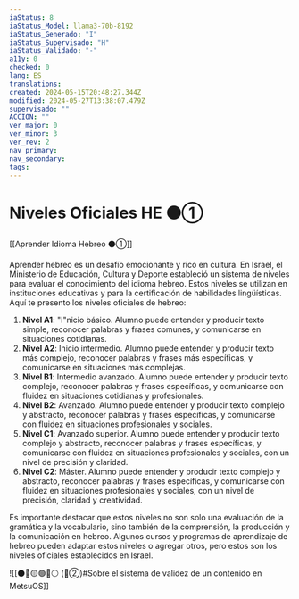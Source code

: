 ```yaml
---
iaStatus: 8
iaStatus_Model: llama3-70b-8192
iaStatus_Generado: "I"
iaStatus_Supervisado: "H"
iaStatus_Validado: "-"
a11y: 0
checked: 0
lang: ES
translations: 
created: 2024-05-15T20:48:27.344Z
modified: 2024-05-27T13:38:07.479Z
supervisado: ""
ACCION: ""
ver_major: 0
ver_minor: 3
ver_rev: 2
nav_primary: 
nav_secondary: 
tags:
---
```

# Niveles Oficiales HE ⚫①

[[Aprender Idioma Hebreo ⚫①]]

Aprender hebreo es un desafío emocionante y rico en cultura. En Israel, el Ministerio de Educación, Cultura y Deporte estableció un sistema de niveles para evaluar el conocimiento del idioma hebreo. Estos niveles se utilizan en instituciones educativas y para la certificación de habilidades lingüísticas. Aquí te presento los niveles oficiales de hebreo:

1. **Nivel A1**: "I"nicio básico. Alumno puede entender y producir texto simple, reconocer palabras y frases comunes, y comunicarse en situaciones cotidianas.
2. **Nivel A2**: Inicio intermedio. Alumno puede entender y producir texto más complejo, reconocer palabras y frases más específicas, y comunicarse en situaciones más complejas.
3. **Nivel B1**: Intermedio avanzado. Alumno puede entender y producir texto complejo, reconocer palabras y frases específicas, y comunicarse con fluidez en situaciones cotidianas y profesionales.
4. **Nivel B2**: Avanzado. Alumno puede entender y producir texto complejo y abstracto, reconocer palabras y frases específicas, y comunicarse con fluidez en situaciones profesionales y sociales.
5. **Nivel C1**: Avanzado superior. Alumno puede entender y producir texto complejo y abstracto, reconocer palabras y frases específicas, y comunicarse con fluidez en situaciones profesionales y sociales, con un nivel de precisión y claridad.
6. **Nivel C2**: Máster. Alumno puede entender y producir texto complejo y abstracto, reconocer palabras y frases específicas, y comunicarse con fluidez en situaciones profesionales y sociales, con un nivel de precisión, claridad y creatividad.

Es importante destacar que estos niveles no son solo una evaluación de la gramática y la vocabulario, sino también de la comprensión, la producción y la comunicación en hebreo. Algunos cursos y programas de aprendizaje de hebreo pueden adaptar estos niveles o agregar otros, pero estos son los niveles oficiales establecidos en Israel.

![[⚫🔴🟡🟢🔵⚪ (🔴②)#Sobre el sistema de validez de un contenido en MetsuOS]]
